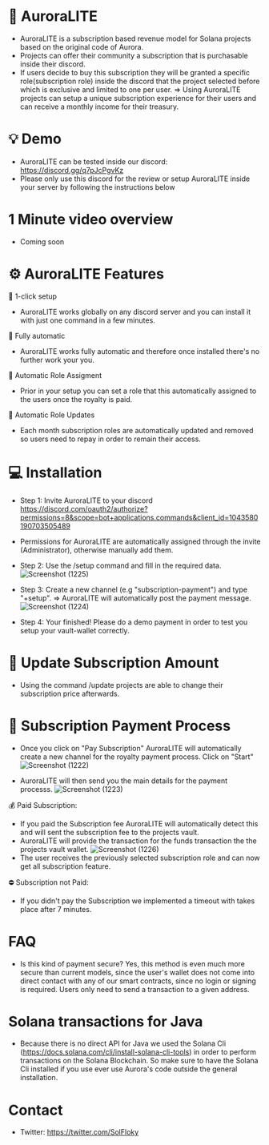 # 🚀 AuroraLITE

- AuroraLITE is a subscription based revenue model for Solana projects based on the original code of Aurora.
- Projects can offer their community a subscription that is purchasable inside their discord. 
- If users decide to buy this subscription they will be granted a specific role(subscription role) inside the discord that the project selected before which is exclusive and limited to one per user.
=> Using AuroraLITE projects can setup a unique subscription experience for their users and can receive a monthly income for their treasury. 


# 💡 Demo
- AuroraLITE can be tested inside our discord: https://discord.gg/q7pJcPgvKz 
- Please only use this discord for the review or setup AuroraLITE inside your server by following the instructions below 

# 1 Minute video overview
- Coming soon

# ⚙️ AuroraLITE Features

🔑 1-click setup
- AuroraLITE works globally on any discord server and you can install it with just one command in a few minutes. 

🔋 Fully automatic
- AuroraLITE works fully automatic and therefore once installed there's no further work your you.

🔖 Automatic Role Assigment
- Prior in your setup you can set a role that this automatically assigned to the users once the royalty is paid. 

🔁 Automatic Role Updates
- Each month subscription roles are automatically updated and removed so users need to repay in order to remain their access.

 
# 💻 Installation

- Step 1: Invite AuroraLITE to your discord https://discord.com/oauth2/authorize?permissions=8&scope=bot+applications.commands&client_id=1043580190703505489
- Permissions for AuroraLITE are automatically assigned through the invite (Administrator), otherwise manually add them. 
- Step 2: Use the /setup command and fill in the required data.
![Screenshot (1225)](https://user-images.githubusercontent.com/68162827/205166587-c2854250-536c-4705-a1f8-4fb92906f311.png)

- Step 3: Create a new channel (e.g "subscription-payment") and type "+setup". 
=> AuroraLITE will automatically post the payment message.
![Screenshot (1224)](https://user-images.githubusercontent.com/68162827/205166610-80e5ede5-90e5-4c18-be4a-14e139af8f31.png)

- Step 4: Your finished! Please do a demo payment in order to test you setup your vault-wallet correctly. 

# 🔁 Update Subscription Amount
- Using the command /update projects are able to change their subscription price afterwards.

# 💸 Subscription Payment Process
- Once you click on "Pay Subscription" AuroraLITE will automatically create a new channel for the royalty payment process. Click on "Start"
![Screenshot (1222)](https://user-images.githubusercontent.com/68162827/205166660-6df6de8f-fe4f-4309-bb4d-54f509a80f2b.png)

- AuroraLITE will then send you the main details for the payment processs.
![Screenshot (1223)](https://user-images.githubusercontent.com/68162827/205166688-6d8b59ae-3d8b-47e1-9d90-854737bfcecf.png)

💰 Paid Subscription:
- If you paid the Subscription fee AuroraLITE will automatically detect this and will sent the subscription fee to the projects vault. 
- AuroraLITE will provide the transaction for the funds transaction the the projects vault wallet.
![Screenshot (1226)](https://user-images.githubusercontent.com/68162827/205166706-20863972-8945-4f12-8c76-6b7e3f54ec00.png)
- The user receives the previously selected subscription role and can now get all subscription feature.

⛔ Subscription not Paid:
- If you didn't pay the Subscription we implemented a timeout with takes place after 7 minutes.

# FAQ
- Is this kind of payment secure? Yes, this method is even much more secure than current models, since the user's wallet does not come into direct contact with any of our smart contracts, since no login or signing is required. Users only need to send a transaction to a given address.

# Solana transactions for Java
- Because there is no direct API for Java we used the Solana Cli (https://docs.solana.com/cli/install-solana-cli-tools) in order to perform transactions on the Solana Blockchain. So make sure to have the Solana Cli installed if you use ever use Aurora's code outside the general installation. 

# Contact
- Twitter: https://twitter.com/SolFloky
